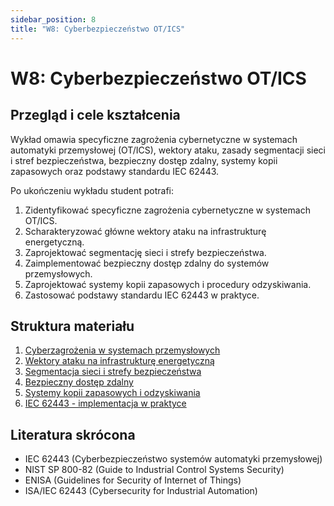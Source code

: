 ```yaml
---
sidebar_position: 8
title: "W8: Cyberbezpieczeństwo OT/ICS"
---
```


# W8: Cyberbezpieczeństwo OT/ICS

## Przegląd i cele kształcenia

Wykład omawia specyficzne zagrożenia cybernetyczne w systemach automatyki przemysłowej (OT/ICS), wektory ataku, zasady segmentacji sieci i stref bezpieczeństwa, bezpieczny dostęp zdalny, systemy kopii zapasowych oraz podstawy standardu IEC 62443.

Po ukończeniu wykładu student potrafi:

1. Zidentyfikować specyficzne zagrożenia cybernetyczne w systemach OT/ICS.
2. Scharakteryzować główne wektory ataku na infrastrukturę energetyczną.
3. Zaprojektować segmentację sieci i strefy bezpieczeństwa.
4. Zaimplementować bezpieczny dostęp zdalny do systemów przemysłowych.
5. Zaprojektować systemy kopii zapasowych i procedury odzyskiwania.
6. Zastosować podstawy standardu IEC 62443 w praktyce.

## Struktura materiału

1. [Cyberzagrożenia w systemach przemysłowych](./01-cyberzagrozenia-systemy-przemyslowe.mdx)
2. [Wektory ataku na infrastrukturę energetyczną](./02-wektory-ataku-infrastruktura-energetyczna.mdx)
3. [Segmentacja sieci i strefy bezpieczeństwa](./03-segmentacja-sieci-strefy-bezpieczenstwa.mdx)
4. [Bezpieczny dostęp zdalny](./04-bezpieczny-dostep-zdalny.mdx)
5. [Systemy kopii zapasowych i odzyskiwania](./05-systemy-kopii-zapasowych-odzyskiwanie.mdx)
6. [IEC 62443 - implementacja w praktyce](./06-iec-62443-implementacja-praktyka.mdx)

## Literatura skrócona

- IEC 62443 (Cyberbezpieczeństwo systemów automatyki przemysłowej)
- NIST SP 800-82 (Guide to Industrial Control Systems Security)
- ENISA (Guidelines for Security of Internet of Things)
- ISA/IEC 62443 (Cybersecurity for Industrial Automation)
